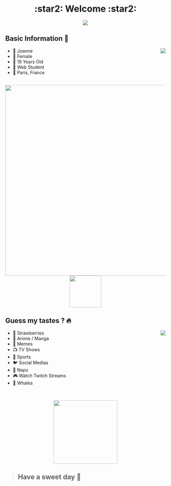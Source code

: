 
<div align="center">
  <h1>:star2: Welcome :star2:</h1>
  <img src="https://gist.github.com/T-Jedsada/dbee22959762fa6c0ccad8153830b51a/raw/8957088c2e31dba6d72ce86c615cb3c7bb7f0b0c/nyan-cat.gif">
</div>

## Basic Information :whale:
<img src="https://thumbs.gfycat.com/WellgroomedShamelessGossamerwingedbutterfly-size_restricted.gif" align="right">

* :cactus: Joanne
* :cactus: Female
* :cactus: 19 Years Old
* :cactus: Web Student
* :cactus: Paris, France


<div align="center">
  </br>
  <img src="https://c.tenor.com/9WKtYEMzhlAAAAAC/line-rainbow.gif" width="600">
  <img src="https://www.gifimili.com/gif/2018/02/sonic-pixel-art.gif" height="100">
  </br>
</div>

## Guess my tastes ? :fire:
<img src="https://i.pinimg.com/originals/e2/71/5b/e2715bc4bd06fc80715d0888c2e5db46.gif" align="right">

* :cake: Strawberries
* :izakaya_lantern: Anime / Manga
* :clown_face: Memes
* :tv: TV Shows
* :basketball: Sports
* :bird: Social Medias
* :sleeping_bed: Naps
* :video_game: Watch Twitch Streams
* :whale2: Whales

<div align="center">
  <br/>
  <img src="https://c.tenor.com/Hc1dGTB93k0AAAAC/divider-yeah.gif" width="650" height="15">
  <img src="https://preview.redd.it/k4tzxbdubmp01.png?auto=webp&s=c7b1e742459dbc9b8dbe313b23e53b1b791ecc11" height="200">
</div>

> ## Have a sweet day :cherry_blossom:
